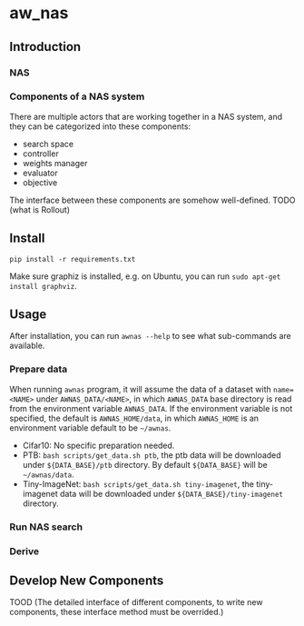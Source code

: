 # aw_nas

## Introduction

### NAS

### Components of a NAS system

There are multiple actors that are working together in a NAS system, and they can be categorized into these components:

* search space
* controller
* weights manager
* evaluator
* objective

The interface between these components are somehow well-defined. TODO (what is Rollout)

## Install

`pip install -r requirements.txt`

Make sure graphiz is installed, e.g. on Ubuntu, you can run `sudo apt-get install graphviz`.

## Usage

After installation, you can run `awnas --help` to see what sub-commands are available.

### Prepare data

When running `awnas` program, it will assume the data of a dataset with `name=<NAME>` under `AWNAS_DATA/<NAME>`, in which `AWNAS_DATA` base directory is read from the environment variable `AWNAS_DATA`. If the environment variable is not specified, the default is `AWNAS_HOME/data`, in which `AWNAS_HOME` is an environment variable default to be `~/awnas`.

* Cifar10: No specific preparation needed.
* PTB: `bash scripts/get_data.sh ptb`, the ptb data will be downloaded under `${DATA_BASE}/ptb` directory. By default `${DATA_BASE}` will be `~/awnas/data`.
* Tiny-ImageNet: `bash scripts/get_data.sh tiny-imagenet`, the tiny-imagenet data will be downloaded under `${DATA_BASE}/tiny-imagenet` directory.

### Run NAS search

### Derive

## Develop New Components

TOOD (The detailed interface of different components, to write new components, these interface method must be overrided.)